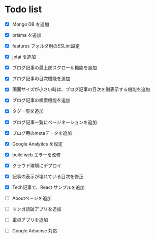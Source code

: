 # Todo list

- [x] Mongo DB を追加
- [x] prisma を追加
- [x] features フォルダ用のESLint設定
- [x] jotai を追加

- [x] ブログ記事の最上部スクロール機能を追加
- [x] ブログ記事の目次機能を追加
- [x] 画面サイズが小さい時は、ブログ記事の目次を別表示する機能を追加
- [x] ブログ記事の検索機能を追加
- [x] タグ一覧を追加

- [x] ブログ記事一覧にページネーションを追加
- [x] ブログ用のmetaデータを追加
- [x] Google Analytics を設定
- [x] build web エラーを改修
- [x] クラウド環境にデプロイ

- [x] 記事の表示が壊れている目次を修正
- [x] Tech記事で、React サンプルを追加
- [ ] Aboutページを追加
- [ ] マンガ読破アプリを追加
- [ ] 電卓アプリを追加
- [ ] Google Adsense 対応
